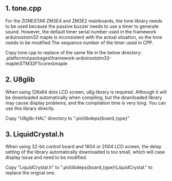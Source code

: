 ## 1. tone.cpp   
For the ZONESTAR ZM3E4 and ZM3E2 mainboards, the tone library needs to be used because the passive buzzer needs to use a timer to generate sound. However, the default timer serial number used in the framework arduinoststm32 maple is inconsistent with the actual situation, so the tone needs to be modified The sequence number of the timer used in CPP.
>
Copy tone.cpp to replace of the same file in the below directory:
.platformio\packages\framework-arduinoststm32-maple\STM32F1\cores\maple

## 2. U8glib
When using 128x64 dots LCD screen, u8g library is required. Although it will be downloaded automatically when compiling, but the downloaded library may cause display problems, and the compilation time is very long. You can use this library directly.
>
Copy "U8glib-HAL" directory to ".pio\libdeps\{board_type}\"  

## 3. LiquidCrystal.h
When using 32-bit control board and 1604 or 2004 LCD screen, the delay setting of the library automatically downloaded is too small, which will case display issue and need to be modified.
>
Copy "LiquidCrystal.h" to ".pio\libdeps\{board_type}\LiquidCrystal\." to replace the orignal one.
